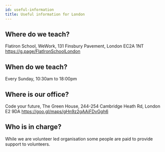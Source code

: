 ```yaml
---
id: useful-information
title: Useful information for London
---
```


## Where do we teach?

Flatiron School, WeWork, 131 Finsbury Pavement, London EC2A 1NT
https://g.page/FlatIronSchoolLondon

## When do we teach?

Every Sunday, 10:30am to 18:00pm

## Where is our office?

Code your future, The Green House, 244-254 Cambridge Heath Rd, London E2 9DA
https://goo.gl/maps/gHn9z2gAAiFDvGgh6

## Who is in charge?

While we are volunteer led organisation some people are paid to provide support to volunteers.
